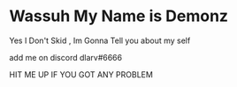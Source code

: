 # Wassuh My Name is Demonz

Yes I Don't Skid , Im Gonna Tell you about my self 

add me on discord dlarv#6666

HIT ME UP IF YOU GOT ANY PROBLEM

